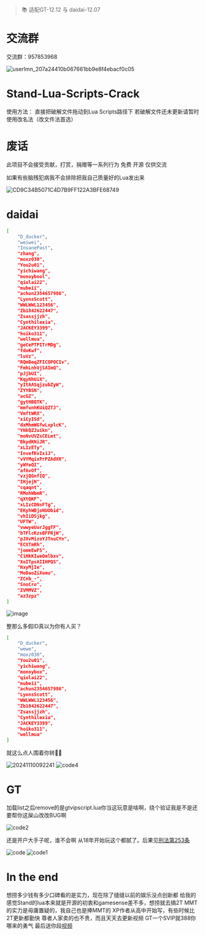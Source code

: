 > 📚 适配GT-12.12 与 daidai-12.07

# 交流群

交流群：957853968

![userlmn_207a24410b067661bb9e8f4ebacf0c05](https://github.com/user-attachments/assets/a5ca0ad8-7bde-482f-bd93-f1a92b854ad6)

# Stand-Lua-Scripts-Crack

使用方法：
        直接把破解文件拖动到Lua Scripts路径下
        若破解文件还未更新请暂时使用改名法（改文件法首选）

# 废话
此项目不会接受贡献，打赏，捐赠等一系列行为
免费 开源 仅供交流

如果有些脑残犯病我不会排除把我自己质量好的Lua发出来

![CD9C34B5071C4D7B9FF122A3BFE68749](https://github.com/user-attachments/assets/ffb708ed-66d6-4b4a-96be-4f5014ce260a)

# daidai

```sh
[
    "D_ducker",
    "weiwei",
    "InsanePast",
    "zhang",
    "moxz030",
    "You2u01",
    "yichiwang",
    "monoybool",
    "qiulai22",
    "mubeii",
    "achun2354657986",
    "LyonsScott",
    "WWLWWL123456",
    "Zb1842622447",
    "Zsassjjzh",
    "Cynthilexia",
    "JACKEY3399",
    "hoiko311",
    "wellmua",
    "geCePTPITrMDg",
    "fdoKwf",
    "luVz",
    "RQmBeqZFICOPOCIv",
    "FmhLnhVjSAImQ",
    "pJjbUI",
    "KqyNhUiX",
    "yItAASqjzubZyW",
    "ZYYBSN",
    "acGZ",
    "gytHBQTK",
    "mmfunhKUiQZTJ",
    "VmftWRX",
    "xiCyISd",
    "dxMhmWGfwLxplcK",
    "YNkQZJuikn",
    "moNvUVZsCELmt",
    "BkydKNiJR",
    "xLIzETy",
    "InvefKvIxiJ",
    "vVYMqixPrPZAdXR",
    "yWYeQI",
    "afAvOf",
    "vzjQGnfIQ",
    "IHjejN",
    "cqaqnt",
    "RMohWbmR",
    "qXtQKF",
    "xLIzCDNsFTg",
    "EKyhWBjoNUObid",
    "vhIiDSjkg",
    "UFTW",
    "vwwyeUurJggTF",
    "bTFlcKzsBFFRjW",
    "pJXvMizoYJTnuCYn",
    "ECXTmRh",
    "jomeEwFS",
    "CiHkKIweOmlbxv",
    "XoITpsAIIHPQS",
    "NxyMjIe",
    "MoDaoZiXumu",
    "ZCnb_-",
    "SnoCro",
    "ZVMMVZ",
    "az3zpz"
]
```
![image](https://github.com/user-attachments/assets/c7e6dbc0-6309-4496-9d28-adf19cd7e2af)

整那么多假ID真以为你有人买？

```sh
[
    "D_ducker",
    "wewe",
    "moxz030",
    "You2u01",
    "yichiwang",
    "monoybox",
    "qiulai22",
    "mubeii",
    "achun2354657986",
    "LyonsScott",
    "WWLWWL123456",
    "Zb1842622447",
    "Zsassjjzh",
    "Cynthilexia",
    "JACKEY3399",
    "hoiko311",
    "wellmua"
]
```
就这么点人围着你转🙌🏼

![20241110092241](https://github.com/user-attachments/assets/e077797e-cb7e-4b11-9191-fca709b15023)
![code4](https://github.com/user-attachments/assets/85286e0c-0a26-4c97-b3a2-737ff6b4376f)

# GT
加载list之后remove的是gtvipscript.lua你当这玩意是啥啊，绕个验证我是不是还要帮你这屎山改改BUG啊

![code2](https://github.com/user-attachments/assets/697ae20b-da99-4161-864f-b7d9ec3af214)

还是开户大手子呢，谁不会啊 从18年开始玩这个都腻了。后果见[刑法第253条][侵犯公民个人信息罪]

[侵犯公民个人信息罪]:   https://baike.baidu.com/item/%E4%BE%B5%E7%8A%AF%E5%85%AC%E6%B0%91%E4%B8%AA%E4%BA%BA%E4%BF%A1%E6%81%AF%E7%BD%AA/23778083

![code](https://github.com/user-attachments/assets/e6aec762-2d45-4d1b-b131-e39080a48b00)
![code1](https://github.com/user-attachments/assets/6c148373-1101-434b-b5eb-40bb37be8bfb)


# In the end
想捞多少钱有多少口碑看的是实力，现在除了缝缝以前的娱乐没点创新都
给我的感觉Stand的lua本来就是开源的初衷和gamesense差不多，想捞就去搞2T
MMT的实力是毋庸置疑的，我自己也是捧MMT的
XP作者从高中开始写，有些时候比2T更新都勤快
尊者人家卖的也不贵，而且天天去更新视频
GT一个SVIP就388你哪来的勇气
最后送你段[视频][you are an idiot!]

[you are an idiot!]:   https://www.youtube.com/watch?v=hiRacdl02w4
